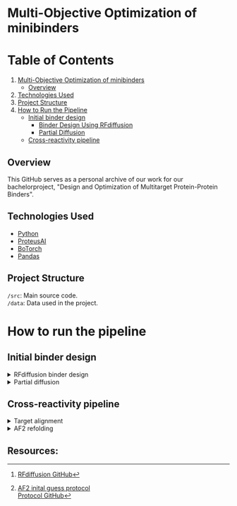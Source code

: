 # Multi-Objective Optimization of minibinders

# Table of Contents

1. [Multi-Objective Optimization of minibinders](#multi-objective-optimization-of-minibinders)
   - [Overview](#overview)
2. [Technologies Used](#technologies-used)
3. [Project Structure](#project-structure)
4. [How to Run the Pipeline](#how-to-run-the-pipeline)
   - [Initial binder design](#initial-binder-design)
     - [Binder Design Using RFdiffusion](#binder-design-using-rfdiffusion)
     - [Partial Diffusion](#partial-diffusion)
   - [Cross-reactivity pipeline](#cross-reactivity-pipeline)



## Overview

This GitHub serves as a personal archive of our work for our bachelorproject, "Design and Optimization of Multitarget Protein-Protein Binders".

## Technologies Used

- [Python](https://github.com/python)
- [ProteusAI](https://github.com/jonfunk21/ProteusAI/)
- [BoTorch](https://github.com/pytorch/botorch)
- [Pandas](https://github.com/pandas-dev/pandas)

## Project Structure

`/src`: Main source code.  
`/data`: Data used in the project.

# How to run the pipeline

## Initial binder design

<details>

<summary> RFdiffusion binder design </summary>

### Binder design using RFdiffusion [^1]

Initial binders were designed using the `src/gbar/RFdiffusion_submit.sh` script.

#### Defining the Input Target:

- The predicted pMHC complex structure is provided as the input target using the parameter:
    ```
    inference.input_pdb=NLFR_complex.pdb
    ```

#### Constraining miBd Length:

- The designed miBds are constrained to a length between 100 and 150 residues using:
    ```
    contigmap.contigs=[A1-276/0 B1-100/0 C1-9/0 100-150]
    ```

- Breakdown of the contig definition:
    - `A1-276/0`: Represents the HLA class I chain.
    - `B1-100/0`: Represents the Beta-2-microglobulin.
    - `C1-9/0`: Represents the target peptide.
    - `100-150`: Defines the miBd chain length constraint.
    - Chain breaks are indicated using `/0`.

#### Binding Interface Definition

Marking Residues as Hotspots:

- To define the binding interface, the residues of the NLFR peptide are marked as hotspots using:
    ```
    ppi.hotspot_res=[C1,C2,C3,C4,C5,C6,C7,C8,C9]
    ```

- Explanation:
    - `C` refers to the peptide chain.
    - Numbers represent specific residues within the chain.

</details>


<details>

<summary> Partial diffusion </summary>

### Optimizing binders using partial diffusion

Partial diffusion was applied to further optimize the most promising miBds from the RFdiffusion campaign. This process introduces diversity to the initial fold of the miBds by partially noising their backbones and then denoising them.

Partial diffusion was done using the `src/gbar/partial_submit.sh` script.

#### Input Requirements:
The input for partial diffusion is the PDB file of the miBd structure in complex with NLFR/HLA-B*08:01, generated using AlphaFold2 (AF2).

#### Configuration Details

- Contig Definition:
    - Use the following configuration for defining the chains:
    ```
    contigmap.contigs=[116-116/0 B117-501]
    ```

    - Breakdown of the contig definition:
        - `116-116/0`: Represents the miBd chain.
        - `B117-501`: Represents the target chain (NLFR/HLA-B*08:01 complex).

#### Noising Steps:

- The amount of noising introduced is controlled by the parameter:
```
diffuser.partial_T=20
```
- In this case, 20 noising steps were applied to refine the miBds.

</details>


## Cross-reactivity pipeline

<details>

<summary> Target alignment </summary>

### Structural Alignment of Minibinders With New Targets

- Align off-target structures with the original target using PyMol v3.0.3 to maintain binding site orientation.
    - Script used: `src/local/align_script_multichain_target.py`
    - Script inputs:
        - Minibinder/target complex `.pdb` file.
        - Directory containing `.pdb`files for new targets.

</details>

<details>

<summary> AF2 refolding </summary>

### Refold using AF2 [^2]

- Use AlphaFold2 (AF2) inital guess to refold miBds with off-target pMHCs:
    - Script used: `src/gbar/af2_init.sh`
    - Script inputs:
        - `.pdb` file of new minibinder/target complexes.

</details>


## Resources:
[^1]: [RFdiffusion GitHub](https://github.com/RosettaCommons/RFdiffusion)  
[^2]: [AF2 inital guess protocol](https://www.nature.com/articles/s41467-023-38328-5)  
      [Protocol GitHub](https://github.com/nrbennet/dl_binder_design)
